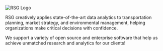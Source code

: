![RSG Logo](https://rsginc.com/wp-content/uploads/2022/10/01-Tag_RSG_Logo-Tag.png)

RSG creatively applies state-of-the-art data analytics to transportation planning, market strategy, and environmental management, helping organizations make critical decisions with confidence.

We support a variety of open source and enterprise software that help us achieve unmatched research and analytics for our clients!
